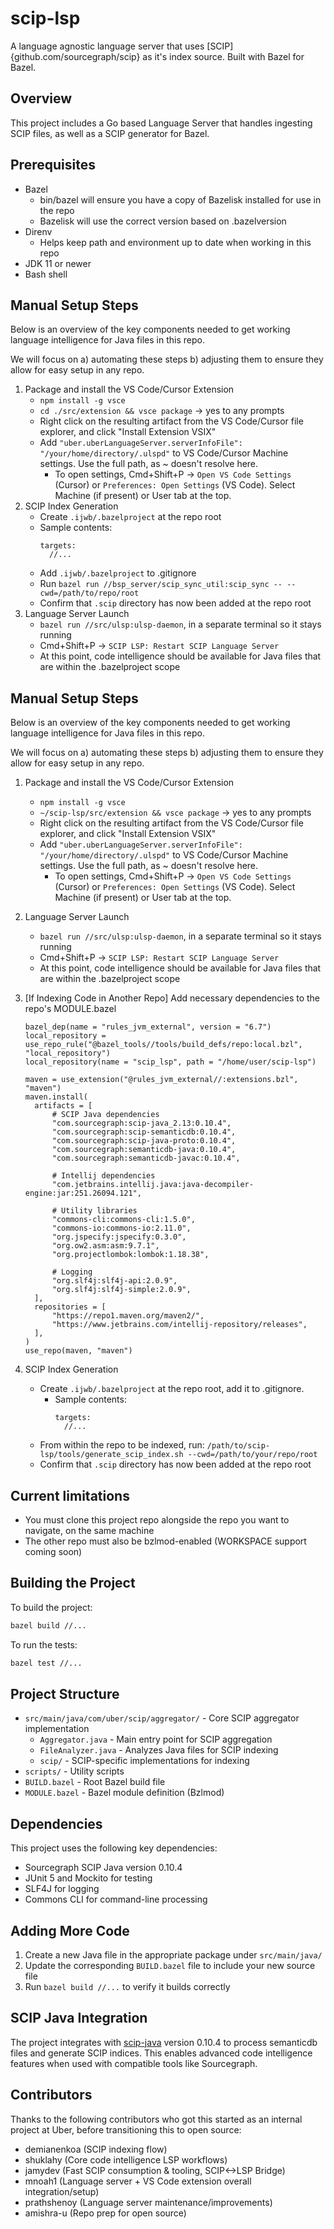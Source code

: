 # scip-lsp

A language agnostic language server that uses [SCIP]{github.com/sourcegraph/scip} as it's index source. Built with Bazel for Bazel.

## Overview

This project includes a Go based Language Server that handles ingesting SCIP files, as well as a SCIP generator for Bazel.

## Prerequisites

- Bazel
  - bin/bazel will ensure you have a copy of Bazelisk installed for use in the repo
  - Bazelisk will use the correct version based on .bazelversion
- Direnv
  - Helps keep path and environment up to date when working in this repo
- JDK 11 or newer
- Bash shell

## Manual Setup Steps

Below is an overview of the key components needed to get working language intelligence for Java files in this repo.

We will focus on a) automating these steps b) adjusting them to ensure they allow for easy setup in any repo.

1. Package and install the VS Code/Cursor Extension
   - `npm install -g vsce`
   - `cd ./src/extension && vsce package` -> yes to any prompts
   - Right click on the resulting artifact from the VS Code/Cursor file explorer, and click "Install Extension VSIX"
   - Add `"uber.uberLanguageServer.serverInfoFile": "/your/home/directory/.ulspd"` to VS Code/Cursor Machine settings.  Use the full path, as ~ doesn't resolve here.
     - To open settings, Cmd+Shift+P -> `Open VS Code Settings` (Cursor) or `Preferences: Open Settings` (VS Code). Select Machine (if present) or User tab at the top.
2. SCIP Index Generation
   - Create `.ijwb/.bazelproject` at the repo root
   - Sample contents:
     ```
     targets:
       //...
     ```
   - Add `.ijwb/.bazelproject` to .gitignore
   - Run `bazel run //bsp_server/scip_sync_util:scip_sync -- --cwd=/path/to/repo/root`
   - Confirm that `.scip` directory has now been added at the repo root
3. Language Server Launch
   - `bazel run //src/ulsp:ulsp-daemon`, in a separate terminal so it stays running
   - Cmd+Shift+P -> `SCIP LSP: Restart SCIP Language Server`
   - At this point, code intelligence should be available for Java files that are within the .bazelproject scope


## Manual Setup Steps

Below is an overview of the key components needed to get working language intelligence for Java files in this repo.

We will focus on a) automating these steps b) adjusting them to ensure they allow for easy setup in any repo.

1. Package and install the VS Code/Cursor Extension
   - `npm install -g vsce`
   - `~/scip-lsp/src/extension && vsce package` -> yes to any prompts
   - Right click on the resulting artifact from the VS Code/Cursor file explorer, and click "Install Extension VSIX"
   - Add `"uber.uberLanguageServer.serverInfoFile": "/your/home/directory/.ulspd"` to VS Code/Cursor Machine settings.  Use the full path, as ~ doesn't resolve here.
     - To open settings, Cmd+Shift+P -> `Open VS Code Settings` (Cursor) or `Preferences: Open Settings` (VS Code). Select Machine (if present) or User tab at the top.

2. Language Server Launch
   - `bazel run //src/ulsp:ulsp-daemon`, in a separate terminal so it stays running
   - Cmd+Shift+P -> `SCIP LSP: Restart SCIP Language Server`
   - At this point, code intelligence should be available for Java files that are within the .bazelproject scope

3. [If Indexing Code in Another Repo] Add necessary dependencies to the repo's MODULE.bazel
    ```
    bazel_dep(name = "rules_jvm_external", version = "6.7")
    local_repository = use_repo_rule("@bazel_tools//tools/build_defs/repo:local.bzl", "local_repository")
    local_repository(name = "scip_lsp", path = "/home/user/scip-lsp")

    maven = use_extension("@rules_jvm_external//:extensions.bzl", "maven")
    maven.install(
      artifacts = [
          # SCIP Java dependencies
          "com.sourcegraph:scip-java_2.13:0.10.4",
          "com.sourcegraph:scip-semanticdb:0.10.4",
          "com.sourcegraph:scip-java-proto:0.10.4",
          "com.sourcegraph:semanticdb-java:0.10.4",
          "com.sourcegraph:semanticdb-javac:0.10.4",

          # Intellij dependencies
          "com.jetbrains.intellij.java:java-decompiler-engine:jar:251.26094.121",

          # Utility libraries
          "commons-cli:commons-cli:1.5.0",
          "commons-io:commons-io:2.11.0",
          "org.jspecify:jspecify:0.3.0",
          "org.ow2.asm:asm:9.7.1",
          "org.projectlombok:lombok:1.18.38",

          # Logging
          "org.slf4j:slf4j-api:2.0.9",
          "org.slf4j:slf4j-simple:2.0.9",
      ],
      repositories = [
          "https://repo1.maven.org/maven2/",
          "https://www.jetbrains.com/intellij-repository/releases",
      ],
    )
    use_repo(maven, "maven")
    ```

4. SCIP Index Generation
   - Create `.ijwb/.bazelproject` at the repo root, add it to .gitignore.
     - Sample contents:
       ```
       targets:
         //...
       ```
   - From within the repo to be indexed, run:
     `/path/to/scip-lsp/tools/generate_scip_index.sh --cwd=/path/to/your/repo/root`
   - Confirm that `.scip` directory has now been added at the repo root

## Current limitations
- You must clone this project repo alongside the repo you want to navigate, on the same machine
- The other repo must also be bzlmod-enabled (WORKSPACE support coming soon)

## Building the Project

To build the project:

```bash
bazel build //...
```

To run the tests:

```bash
bazel test //...
```

## Project Structure

- `src/main/java/com/uber/scip/aggregator/` - Core SCIP aggregator implementation
    - `Aggregator.java` - Main entry point for SCIP aggregation
    - `FileAnalyzer.java` - Analyzes Java files for SCIP indexing
    - `scip/` - SCIP-specific implementations for indexing
- `scripts/` - Utility scripts
- `BUILD.bazel` - Root Bazel build file
- `MODULE.bazel` - Bazel module definition (Bzlmod)

## Dependencies

This project uses the following key dependencies:

- Sourcegraph SCIP Java version 0.10.4
- JUnit 5 and Mockito for testing
- SLF4J for logging
- Commons CLI for command-line processing

## Adding More Code

1. Create a new Java file in the appropriate package under `src/main/java/`
2. Update the corresponding `BUILD.bazel` file to include your new source file
3. Run `bazel build //...` to verify it builds correctly

## SCIP Java Integration

The project integrates with [scip-java](https://github.com/sourcegraph/scip-java) version 0.10.4 to process semanticdb files and generate SCIP indices. This enables advanced code intelligence features when used with compatible tools like Sourcegraph.

## Contributors

Thanks to the following contributors who got this started as an internal project at Uber, before transitioning this to open source:
- demianenkoa (SCIP indexing flow)
- shuklahy (Core code intelligence LSP workflows)
- jamydev (Fast SCIP consumption & tooling, SCIP<->LSP Bridge)
- mnoah1 (Language server + VS Code extension overall integration/setup)
- prathshenoy (Language server maintenance/improvements)
- amishra-u (Repo prep for open source)
